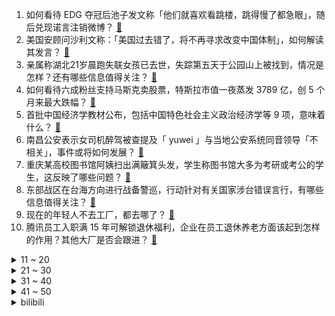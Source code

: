 1. 如何看待 EDG 夺冠后池子发文称「他们就喜欢看跳楼，跳得慢了都急眼」，随后兑现诺言注销微博？ [:link:](https://www.zhihu.com/question/497667919)
2. 美国安顾问沙利文称：「美国过去错了，将不再寻求改变中国体制」，如何解读其发言？ [:link:](https://www.zhihu.com/question/497686489)
3. 亲属称湖北21岁晨跑失联女孩已去世，失踪第五天于公园山上被找到，情况是怎样？还有哪些信息值得关注？ [:link:](https://www.zhihu.com/question/496790420)
4. 如何看待六成粉丝支持马斯克卖股票，特斯拉市值一夜蒸发 3789 亿，创 5 个月来最大跌幅？ [:link:](https://www.zhihu.com/question/497599944)
5. 首批中国经济学教材公布，包括中国特色社会主义政治经济学等 9 项，意味着什么？ [:link:](https://www.zhihu.com/question/497541812)
6. 南昌公安表示女司机醉驾被查提及「 yuwei 」与当地公安系统同音领导「不相关」，事件或将如何发展？ [:link:](https://www.zhihu.com/question/497750821)
7. 重庆某高校图书馆阿姨扫出满簸箕头发，学生称图书馆大多为考研或考公的学生，这反映了哪些问题？ [:link:](https://www.zhihu.com/question/497613249)
8. 东部战区在台海方向进行战备警巡，行动针对有关国家涉台错误言行，有哪些信息值得关注？ [:link:](https://www.zhihu.com/question/497799445)
9. 现在的年轻人不去工厂，都去哪了？ [:link:](https://www.zhihu.com/question/453430221)
10. 腾讯员工入职满 15 年可解锁退休福利，企业在员工退休养老方面该起到怎样的作用？其他大厂是否会跟进？ [:link:](https://www.zhihu.com/question/497678178)
<details>
<summary>11 ~ 20</summary>

11. 如何评价刘循子墨导演，尹正、邓家佳、喻恩泰等主演电影《扬名立万》？ [:link:](https://www.zhihu.com/question/453344586)
12. 如何看待美军核潜艇所用钢材存在数据造假，且造假已持续数十年？ [:link:](https://www.zhihu.com/question/497794603)
13. 如何评价孙尚香新皮肤异界灵契? [:link:](https://www.zhihu.com/question/497213114)
14. 华为宣布捐赠 openEuler 欧拉开源操作系统，这意味着什么？ [:link:](https://www.zhihu.com/question/497627584)
15. 现在的男孩子都不谈恋爱的吗？ [:link:](https://www.zhihu.com/question/488802047)
16. 如何成为那种一点就透，悟性很高的人？ [:link:](https://www.zhihu.com/question/300313253)
17. 如何看待 6 成网友赞同马斯克出售股票后，特斯拉一夜蒸发 3770 亿元市值？会产生哪些后续影响？ [:link:](https://www.zhihu.com/question/497590772)
18. 教育部明确将「抑郁症筛查」纳入学生健康体检，重点关注测评异常学生，将对抑郁症的防范带来哪些好处？ [:link:](https://www.zhihu.com/question/497737774)
19. 领导安排我去找部门被裁掉的员工谈话，做为部门经理的我该怎样开口？ [:link:](https://www.zhihu.com/question/496429973)
20. 如何看待《明日方舟》「音律联觉」获得好莱坞音乐传媒奖「视觉媒体现场音乐会」提名？ [:link:](https://www.zhihu.com/question/497238004)
</details>
<details>
<summary>21 ~ 30</summary>

21. 双十一有哪些入手的羽绒服? [:link:](https://www.zhihu.com/question/351942230)
22. 西湖大学近日发布通知，非推免的本科生也可申请直接攻读博士，这对现阶段国内高校的博士招生会产生什么影响？ [:link:](https://www.zhihu.com/question/497500102)
23. 怎么知道男朋友是适合自己结婚的对象? [:link:](https://www.zhihu.com/question/449911702)
24. 现在这个社会，做好人还是坏人？ [:link:](https://www.zhihu.com/question/496125865)
25. 如何看待小米 11 双十一爆降 1150 元? [:link:](https://www.zhihu.com/question/496812446)
26. 如何看待游戏《帝国时代 4》发售首周 Steam 在线玩家峰值突破 7 万人？ [:link:](https://www.zhihu.com/question/495878774)
27. 如何看待《令人心动的 offer》选手梅桢起诉华东政法大学大四备考学生? [:link:](https://www.zhihu.com/question/497538938)
28. 卢锡安+娜美的双人组合，为何会成为英雄联盟 S11 世界赛里的最强双人组，安娜组合是否真的无解？ [:link:](https://www.zhihu.com/question/493774954)
29. 韩国就「车用尿素荒」向中国求助，反映出什么信息？车用尿素供应不足会造成哪些影响？ [:link:](https://www.zhihu.com/question/497528748)
30. 如何看待新加坡拒打疫苗者必须自付医药费？各国治疗新冠肺炎要花多少钱？ [:link:](https://www.zhihu.com/question/497643207)
</details>
<details>
<summary>31 ~ 40</summary>

31. 《大厂高薪校招真相：给新人更多，逼走老员工》一文反映的是现实吗？ [:link:](https://www.zhihu.com/question/497407319)
32. 如果我喝大量的酒使血液内酒精含量达到75％，是否能彻底消灭血液内的所有细菌和病毒？ [:link:](https://www.zhihu.com/question/495999047)
33. 有温柔的文案吗？ [:link:](https://www.zhihu.com/question/465516375)
34. 如何评价冯提莫发布的新歌《窥》？ [:link:](https://www.zhihu.com/question/497547895)
35. 李国庆卖网课收费 9990 元/人，称每个创业者都可以靠 PPT 融资，你怎么看这一课程？ [:link:](https://www.zhihu.com/question/496818545)
36. 中科院院士金力任复旦大学校长，将会给复旦大学带来哪些新气象？ [:link:](https://www.zhihu.com/question/497500480)
37. 不说价格只说口味，华莱士、肯德基、麦当劳真的有区别吗？ [:link:](https://www.zhihu.com/question/358679845)
38. 家庭年收入25万，有房贷及车贷，给孩子上一年四五万的幼儿园合理吗？ [:link:](https://www.zhihu.com/question/496709518)
39. 上海进入速冻模式，一夜之间气温爆降 15 度，今年冬天南方气温会多低？南方人该做好哪些御寒措施？ [:link:](https://www.zhihu.com/question/497611550)
40. 为什么初恋基本上都会分手？ [:link:](https://www.zhihu.com/question/24684849)
</details>
<details>
<summary>41 ~ 50</summary>

41. 为什么日本电影《入殓师》能获得奥斯卡最佳外语片，中国殡葬文化和告别美学与日本有哪些异同？ [:link:](https://www.zhihu.com/question/497330971)
42. 2021 年降薪裁员的设计院多吗？ [:link:](https://www.zhihu.com/question/495481326)
43. 杭州保姆疏忽致 2 岁幼童坠亡检方不起诉，女童母亲不满提交申诉，如何从法律角度解读这一案件走向？ [:link:](https://www.zhihu.com/question/497377553)
44. 为什么给手机贴膜的年轻人越来越少了？ [:link:](https://www.zhihu.com/question/496805649)
45. 香港大学的金融学专业值得读吗？前景如何？ [:link:](https://www.zhihu.com/question/327634838)
46. 飞天、遁地、隐身、瞬移、永生，选择一个超能力，你们会选择什么，为什么？ [:link:](https://www.zhihu.com/question/400414037)
47. 双非大学生能进大疆实习或工作吗？ [:link:](https://www.zhihu.com/question/495258493)
48. 碳排放管理师证书有必要考吗？ [:link:](https://www.zhihu.com/question/495129378)
49. iPhone 13 是否比 12 更值得入手？ [:link:](https://www.zhihu.com/question/491827662)
50. 有什么建议从高一就开始坚持的好习惯吗? [:link:](https://www.zhihu.com/question/466473902)
</details><details>
<summary>bilibili</summary>

1. 我们是冠军！！！ [:link:](//www.bilibili.com/video/BV12R4y1E7kn)
2. 史上最离谱随机挑战！我们终于去老番茄家蹭饭了！！【第七期】 [:link:](//www.bilibili.com/video/BV1Kh411t7dZ)
3. 【S11全球总决赛】决赛 11月6日 EDG vs DK [:link:](//www.bilibili.com/video/BV1EP4y1j7kV)
4. 把剔掉154根骨刺的鱼肉，倒进不见一粒米的粥中… [:link:](//www.bilibili.com/video/BV1HF411Y7Ux)
5. 3元一个！咬开才知道，这东西为什么火爆南方街头！ [:link:](//www.bilibili.com/video/BV14v411M7Pj)
6. 我不想坐地铁上班啊啊啊啊啊啊啊啊啊 [:link:](//www.bilibili.com/video/BV1H34y1Z7mm)
7. EDG赢了！B站为8500万人推出了一项新计划 [:link:](//www.bilibili.com/video/BV1J34y1Z7HD)
8. 《孤勇者》（《英雄联盟：双城之战》动画剧集中文主题曲） [:link:](//www.bilibili.com/video/BV1wr4y1y7nx)
9. 如果EDG夺冠，一个赞背一个单词 [:link:](//www.bilibili.com/video/BV14Q4y1m7it)
10. 老板：“请把这个冬瓜给我雕刻出EDG夺冠的样子！” [:link:](//www.bilibili.com/video/BV1CQ4y1m7JR)
<details>
<summary>11 ~ 20</summary>

11. 【不要笑挑战】这很可能是最后一期了！ [:link:](//www.bilibili.com/video/BV1EP4y1j7nt)
12. 五班最好的战士，却成了七连的老末？《士兵突击》P3 [:link:](//www.bilibili.com/video/BV1Gq4y1k755)
13. 【医学博士】鬼压床会对身体有害吗？I 鬼压床预示着什么问题？ [:link:](//www.bilibili.com/video/BV16L4y1q77U)
14. 早知道消防队这么玩我就不来了 [:link:](//www.bilibili.com/video/BV1BL411379J)
15. 一分钟教你堆个不太一样的雪人 [:link:](//www.bilibili.com/video/BV1vg411K76e)
16. 【赛事晚自习191】我们是冠军！EDG就是世界第一战队！DK vs EDG细节复盘 [:link:](//www.bilibili.com/video/BV14L411u7ym)
17. 摊牌了，我们俩是b站最土的人！！！ [:link:](//www.bilibili.com/video/BV1c34y1Z7pq)
18. 世界上最辣的六种泡面？小伙辣崩溃了！ [:link:](//www.bilibili.com/video/BV1Rg411K7rv)
19. 周杰伦的声音为什么会变成现在这样？真的是因为奶茶吗？带你解析二十一年以来周董的声音变化史！ [:link:](//www.bilibili.com/video/BV1iL411u7RJ)
20. B站的朋友们！这就是哥谭噩梦的老婆！你们要看的“哈莉奎茵”～哥谭噩梦的vlog [:link:](//www.bilibili.com/video/BV1oh411t7vy)
</details>
<details>
<summary>21 ~ 30</summary>

21. 【iPhone慎入】12个冷门绝佳安卓App，你未必全知道！！！ [:link:](//www.bilibili.com/video/BV1g341187b2)
22. 我连指纹都画了！什么时候能火一把啊~ [:link:](//www.bilibili.com/video/BV14Q4y1m7Bz)
23. 原来几年前就有人和厂长说S11 edg是冠军！ [:link:](//www.bilibili.com/video/BV11r4y1C7xj)
24. 【原神】新功能？待机动画竟能互动了 [:link:](//www.bilibili.com/video/BV11f4y1u7Xu)
25. 5年了，绝对要继续拍下去啊啊啊！ [:link:](//www.bilibili.com/video/BV1SQ4y1S7sJ)
26. 过年....不是，过节啦！记者节放假是不可能放的。没有空拍视频，只好拿照片敷衍你们了[doge][doge]从青涩记者到老记者，变的是容颜，不变的是心态 [:link:](//www.bilibili.com/video/BV1DL4y1q7Ta)
27. 蹭饭蹭到最贵夜宵！重达15斤的百年大波龙，光钳子就比头还大…… [:link:](//www.bilibili.com/video/BV1tR4y1E7eR)
28. 漠叔四平拍戏被赶回海南，导演在海南旅游被碰着 [:link:](//www.bilibili.com/video/BV1yf4y1u7rb)
29. 史上最全！人体工学椅选购指南 | 先看评测 [:link:](//www.bilibili.com/video/BV12g411K7rB)
30. 空中无限出牌，原来这么简单，网友直呼学废了！ [:link:](//www.bilibili.com/video/BV1ib4y1b7UC)
</details>
<details>
<summary>31 ~ 40</summary>

31. 耗时一个月！我终于将它做成了游戏！！（附下载链接） [:link:](//www.bilibili.com/video/BV1Lr4y1y7ZF)
32. 帅小伙自制学校门口炸串，一次吃爽，味道比学校门口卖的还好吃！ [:link:](//www.bilibili.com/video/BV1xP4y1j7xe)
33. 【4K60FPS】英雄联盟《Legends Never Die》战歌起！传奇不朽！ [:link:](//www.bilibili.com/video/BV1XR4y1E7cm)
34. 农村个性姑姑，给侄子做辣皮子手擀面，真香真好吃 [:link:](//www.bilibili.com/video/BV1WL411u7NR)
35. 水晶鞋特效有多离谱：这个特效多少有点不礼貌了 [:link:](//www.bilibili.com/video/BV14q4y137Bn)
36. 《 让 搁 这 飞 》 [:link:](//www.bilibili.com/video/BV12R4y1E7bE)
37. 爆肝9h，刷完肖八，送上笔记！【全网首发/空卡】 [:link:](//www.bilibili.com/video/BV1LP4y1j7os)
38. 👻 往 生 堂 乐 团 🎺 [:link:](//www.bilibili.com/video/BV1HP4y157MG)
39. 【STN快报第六季8】你会给你哥哥打榜么？我会给我哥哥打拳！ [:link:](//www.bilibili.com/video/BV1VL411u7B4)
40. 《嘉 文 五 试》 [:link:](//www.bilibili.com/video/BV1x44y1e7T1)
</details>
<details>
<summary>41 ~ 50</summary>

41. 我买了一堆号称能开出电子器材的幸运盒子... [:link:](//www.bilibili.com/video/BV17g411K7tb)
42. 借2分钟实现换腰子梦想，尿毒症女孩弹唱《走马》为攒钱治病 [:link:](//www.bilibili.com/video/BV1jL41137ox)
43. 造桥鬼才：耗费168个小时，只为造出一座“世界第一”的桥 [:link:](//www.bilibili.com/video/BV1Jb4y187Bn)
44. 认  真  的  雪   （cover薛之谦｜“宿舍真的在下雪！”） [:link:](//www.bilibili.com/video/BV14R4y1E7Lt)
45. S11DK决赛赛后采访【史上最欢乐败者采访】 [:link:](//www.bilibili.com/video/BV1aR4y1E7t5)
46. 【原神】欧亨利式结尾 [:link:](//www.bilibili.com/video/BV1Pv411M7nM)
47. EDG夺冠倒立绕长安大学操场走一圈，中国人不骗中国人 [:link:](//www.bilibili.com/video/BV1pb4y1876N)
48. 中国人不骗中国人 [:link:](//www.bilibili.com/video/BV1wR4y1t7NS)
49. 全程卧槽！一位中国玩家暴肝五个月一个人的稻妻城！可莉狂喜！ [:link:](//www.bilibili.com/video/BV1844y1e7m8)
50. 【庆祝EDG夺冠大抽奖】送大家77份白嫖17777元的电脑礼品！人人都有参与感！ [:link:](//www.bilibili.com/video/BV1Ch411t7SD)
</details>
<details>
<summary>51 ~ 60</summary>

51. 小猫咪你洗澡倒是叫两声啊！ [:link:](//www.bilibili.com/video/BV12T4y1d7Dk)
52. 土 块 [:link:](//www.bilibili.com/video/BV19L4y1q7hw)
53. 真人版“楚门世界”：直播31天月入130万美金，却让他怀疑人生 [:link:](//www.bilibili.com/video/BV1qT4y197tu)
54. 叶 辅 导 [:link:](//www.bilibili.com/video/BV1v34y1Z7GU)
55. 中国公司做出最便宜机器狗！和美国50万一只区别在哪？ [:link:](//www.bilibili.com/video/BV1jg411K7nx)
56. 【谭sir与大爷】过 命 之 交 [:link:](//www.bilibili.com/video/BV1BQ4y1m7tx)
57. 雪夜里的喀秋莎 Катюша [:link:](//www.bilibili.com/video/BV1dq4y1r7QE)
58. 【电竞星快报】骑士又能归来！骑士总能归来！老能归来了这骑士...（第三季41期） [:link:](//www.bilibili.com/video/BV13q4y137hM)
59. EDG夺冠 这个翻译小姐姐也火了 [:link:](//www.bilibili.com/video/BV1Qb4y187PX)
60. 今天的网红歌手VS十几年前的网络歌手 [:link:](//www.bilibili.com/video/BV1SL4y1q7dy)
</details>
<details>
<summary>61 ~ 70</summary>

61. KFC竟然出了韩式炸鸡,29.9一份到底好不好吃?美食探店/无广试吃员 [:link:](//www.bilibili.com/video/BV1nv411M7aG)
62. 【时代少年团】《这福气给你要不要》之乡村生活体验 [:link:](//www.bilibili.com/video/BV1yb4y187Ny)
63. 冯提莫：刺激！你们要的唱跳来了 [:link:](//www.bilibili.com/video/BV1oR4y177Z4)
64. 详细描述我受伤的全过程，希望大家能以此为戒，保护好自己 [:link:](//www.bilibili.com/video/BV11h411t7gZ)
65. 麦当劳：求你了去复刻肯德基吧！ [:link:](//www.bilibili.com/video/BV1Qg411K7nG)
66. 家人们，丢人丢到家了 [:link:](//www.bilibili.com/video/BV1nQ4y1S71R)
67. 差距怎么就这么大呢 [:link:](//www.bilibili.com/video/BV1C3411b7RV)
68. 从塔拉哈西到雷克雅未克！蓝色的雨再次落下！EDG冠军！丨米勒赛事速递 总决赛特别Vlog [:link:](//www.bilibili.com/video/BV1eR4y1E7R3)
69. 一些韩语教学 [:link:](//www.bilibili.com/video/BV1ib4y1878v)
70. 庆祝EDG夺冠干一杯芦荟汁！干净又卫生兄弟们！ [:link:](//www.bilibili.com/video/BV1dq4y1r7o2)
</details>
<details>
<summary>71 ~ 80</summary>

71. 一个人在英国吃自助餐 折腾半天 [:link:](//www.bilibili.com/video/BV1ZQ4y1S7rD)
72. 这只狗…让我开心了两天两夜 [:link:](//www.bilibili.com/video/BV1qh411t7Fu)
73. 【干货】如何在寝室制造一枚小当量核弹以应对不必要的打扰 [:link:](//www.bilibili.com/video/BV1JP4y1577E)
74. 我 的 畜 生 朋 友 2 [:link:](//www.bilibili.com/video/BV1ob4y187Ef)
75. 听君一席话，全是废话 3.0 ！！！ [:link:](//www.bilibili.com/video/BV1aT4y1d7zD)
76. LPL世界赛三大夺冠时刻 [:link:](//www.bilibili.com/video/BV18P4y1j71q)
77. 回顾自己最开始网购都买了一些啥，太羞耻了！ [:link:](//www.bilibili.com/video/BV1jU4y1M7VW)
78. 【明日方舟×怪物猎人：世界】“淬火的追猎者”限时活动宣传PV [:link:](//www.bilibili.com/video/BV1yq4y1r7vk)
79. 如果双十一一直搞下去，那么50年后应该是这样的 [:link:](//www.bilibili.com/video/BV1vr4y1C7gX)
80. 【1酱赛评】啊啊我要激动疯了奇迹！EDG3:2干碎DK!粉碎'今年是LPL最弱一年！'学说! [:link:](//www.bilibili.com/video/BV1KP4y157aA)
</details>
<details>
<summary>81 ~ 90</summary>

81. 睡醒之后，台湾买房怎么选？ [:link:](//www.bilibili.com/video/BV1JU4y1M7Cx)
82. 青 青 焯 原 [:link:](//www.bilibili.com/video/BV1NL411u7e7)
83. EDG粉丝现状 [:link:](//www.bilibili.com/video/BV1kL4y1q7E8)
84. 印度：芜湖起飞！ [:link:](//www.bilibili.com/video/BV1NQ4y1D7Le)
85. 一线之间 [:link:](//www.bilibili.com/video/BV1qb4y1b7Hh)
86. 周末公园溜达一圈，吃个简易苹果拼盘，真的挺好吃！ [:link:](//www.bilibili.com/video/BV1Nq4y1373x)
87. “未经狗苦，莫劝狗善” [:link:](//www.bilibili.com/video/BV1644y1e787)
88. 【为EDG应援】如果EDG夺冠，一赞一公里，说到做到 [:link:](//www.bilibili.com/video/BV1hL4y1v7SV)
89. 白嫖香不香？150W跑分的电脑抽奖，还不快来，80万粉庆仅限B站 [:link:](//www.bilibili.com/video/BV1RQ4y1S7J4)
90. 绑架代替购买之小区物业又叫我们来抓猫 [:link:](//www.bilibili.com/video/BV1zR4y1E7rK)
</details>
<details>
<summary>91 ~ 100</summary>

91. 当你破坏任意方块就会「瞬间爆炸」!! [:link:](//www.bilibili.com/video/BV1K44y1e7PC)
92. 在有生之年，靠唱歌才艺，赚取点治疗生活费还债，今天唱首《海底》 [:link:](//www.bilibili.com/video/BV1qP4y1L7YC)
93. 后来才发现，唐氏表演法则居然全是真的！ [:link:](//www.bilibili.com/video/BV1fb4y1b7JQ)
94. 神烦狗，表情包鼻祖，已经16岁了！ [:link:](//www.bilibili.com/video/BV1MP4y157mi)
95. 5星级酒店竟然把剩菜做成了盲盒！3.99一个里面有什么？ [:link:](//www.bilibili.com/video/BV1gb4y187fp)
96. 重  振  张  飞  雄  风 [:link:](//www.bilibili.com/video/BV1vb4y1878s)
97. 终于开始糟蹋导演了？！爆笑吐槽《导演请指教》 [:link:](//www.bilibili.com/video/BV1Bq4y137WB)
98. 【原神手书】全 员 西 装 [:link:](//www.bilibili.com/video/BV1444y1e71U)
99. 社交牛逼猫！为吃半斤猪肝，15米高架被困30天！ [:link:](//www.bilibili.com/video/BV1vh411t7fA)
100. EDG夺冠瞬间英雄联盟解说台上的管泽元记得与米勒 [:link:](//www.bilibili.com/video/BV1B34y1Z76j)
</details></details>